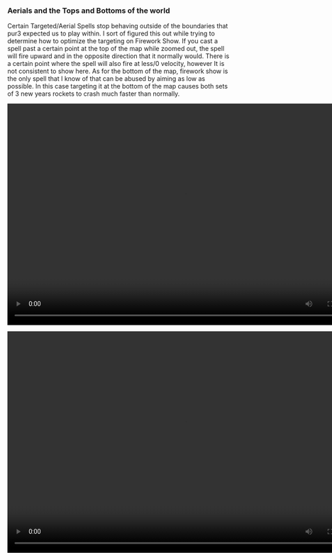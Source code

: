 ### Aerials and the Tops and Bottoms of the world 

Certain Targeted/Aerial Spells stop behaving outside of the boundaries that pur3 expected us to play within. I sort of figured this out while trying to determine how to optimize the targeting on Firework Show. If you cast a spell past a certain point at the top of the map while zoomed out, the spell will fire upward and in the opposite direction that it normally would. There is a certain point where the spell will also fire at less/0 velocity, however It is not consistent to show here. As for the bottom of the map, firework show is the only spell that I know of that can be abused by aiming as low as possible. In this case targeting it at the bottom of the map causes both sets of 3 new years rockets to crash much faster than normally.


<video controls="true" width="800" height="500" ><source src="https://raw.githubusercontent.com/1IlIl/wikidata/main/tra_trsw2_stuff/TopMapShenanigans.mp4"></video>


<video controls="true" width="800" height="500" ><source src="https://raw.githubusercontent.com/1IlIl/wikidata/main/tra_trsw2_stuff/BottomMapShenanigans.mp4"></video>

